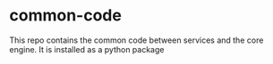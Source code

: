 # common-code

This repo contains the common code between services and the core engine. It is installed as a python package
